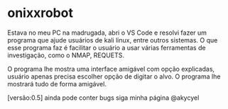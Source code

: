 # onixxrobot
Estava no meu PC na madrugada, abri o VS Code e resolvi fazer um programa que ajude usuários de kali linux, entre outros sistemas. O que esse programa faz é facilitar o usuário a usar várias ferramentas de investigação, como o NMAP, REQUETS.

O programa lhe mostra uma interface amigável com opção explicadas, usuário apenas precisa escolher opção de digitar o alvo. O programa lhe mostrará tudo de forma amigável.


[versão:0.5]
ainda pode conter bugs
siga minha página
@akycyel
